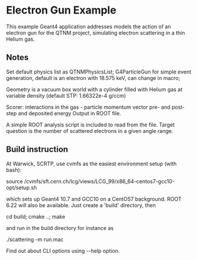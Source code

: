 # Electron Gun Example

This example Geant4 application addresses models the action of an electron gun 
for the QTNM project, simulating electron scattering in a thin Helium gas.

## Notes 

Set default physics list as QTNMPhysicsList; G4ParticleGun for simple event generation,
default is an electron with 18.575 keV, can change in macro; 

Geometry is a vacuum box world with a cylinder filled with Helium gas at variable density (default STP: 1.66322e-4 g/ccm)

Scorer: interactions in the gas - particle momentum vector pre- and post-step and deposited energy 
Output in ROOT file.

A simple ROOT analysis script is included to read from the file. Target question is the number of scattered 
electrons in a given angle range.

## Build instruction

At Warwick, SCRTP, use cvmfs as the easiest environment setup (with bash):

source /cvmfs/sft.cern.ch/lcg/views/LCG_99/x86_64-centos7-gcc10-opt/setup.sh

which sets up Geant4 10.7 and GCC10 on a CentOS7 background. ROOT 6.22 will also be available. Just create a 'build' 
directory, then 

cd build; cmake ..; make

and run in the build directory for instance as 

./scattering -m run.mac

Find out about CLI options using --help option.

